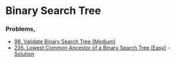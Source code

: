 # Binary Search Tree

### Problems,
- [98. Validate Binary Search Tree (Medium)](https://leetcode.com/problems/validate-binary-search-tree/)
- [235. Lowest Common Ancestor of a Binary Search Tree (Easy)](https://leetcode.com/problems/lowest-common-ancestor-of-a-binary-search-tree/) - [Solution](https://www.youtube.com/watch?v=cX_kPV_foZc&t=21s&ab_channel=takeUforward)
